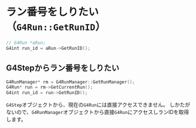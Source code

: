 # ラン番号をしりたい（``G4Run::GetRunID``）

```cpp
// G4Run *aRun;
G4int run_id = aRun->GetRunID();
```

## G4Stepからラン番号をしりたい

```cpp
G4RunManager* rm = G4RunManager::GetRunManager();
G4Run* run = rm->GetCurrentRun();
G4int run_id = run->GetRunID();
```

``G4Step``オブジェクトから、現在の``G4Run``には直接アクセスできません。
しかたがないので、``G4RunManager``オブジェクトから直接``G4Run``にアクセスしランIDを取得します。
